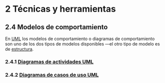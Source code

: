 # 2 Técnicas y herramientas

## 2.4 Modelos de comportamiento

En [UML](https://www.uml.org) los modelos de comportamiento o diagramas de
comportamiento son uno de los dos tipos de modelos disponibles —el otro tipo de
modelo es de [estructura](./2_03_.Modelos_de_estructura.md).

### 2.4.1 [Diagramas de actividades UML](./2_04_01_Diagramas_de_actividades_UML.md)

### 2.4.2 [Diagramas de casos de uso UML](./2_04_02_Diagramas_de_casos_de_uso_UML.md)
